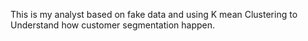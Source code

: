 This is my analyst based on fake data and using K mean Clustering to Understand how customer segmentation happen.
